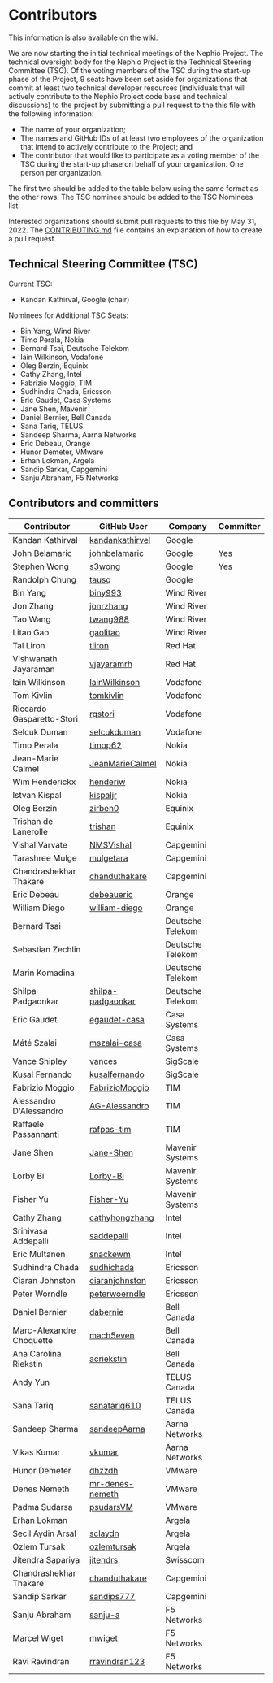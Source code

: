 
# Contributors

This information is also available on the
[wiki](https://wiki.nephio.org/pages/viewpage.action?pageId=360619).

We are now starting the initial technical meetings of the Nephio Project.  The
technical oversight body for the Nephio Project is the Technical Steering
Committee (TSC). Of the voting members of the TSC during the start-up phase of
the Project, 9 seats have been set aside for organizations that commit at least
two technical developer resources (individuals that will actively contribute
to the Nephio Project code base and technical discussions) to the project by
submitting a pull request to the this file with the following information:

* The name of your organization;
* The names and GitHub IDs of at least two employees of the organization
  that intend to actively contribute to the Project; and
* The contributor that would like to participate as a voting member of the
  TSC during the start-up phase on behalf of your organization.
  One person per organization.

The first two should be added to the table below using the same format as the
other rows. The TSC nominee should be added to the TSC Nominees list.

Interested organizations should submit pull requests to this file by May 31,
2022. The [CONTRIBUTING.md](CONTRIBUTING.md) file contains an explanation of
how to create a pull request.

## Technical Steering Committee (TSC)

Current TSC:
  - Kandan Kathirval, Google (chair)

Nominees for Additional TSC Seats:
  - Bin Yang, Wind River
  - Timo Perala, Nokia
  - Bernard Tsai, Deutsche Telekom
  - Iain Wilkinson, Vodafone
  - Oleg Berzin, Equinix
  - Cathy Zhang, Intel
  - Fabrizio Moggio, TIM
  - Sudhindra Chada, Ericsson
  - Eric Gaudet, Casa Systems
  - Jane Shen, Mavenir
  - Daniel Bernier, Bell Canada
  - Sana Tariq, TELUS
  - Sandeep Sharma, Aarna Networks
  - Eric Debeau, Orange
  - Hunor Demeter, VMware
  - Erhan Lokman, Argela
  - Sandip Sarkar, Capgemini
  - Sanju Abraham, F5 Networks

## Contributors and committers

| Contributor               | GitHub User                                           | Company          | Committer |
| ------------------------- | -------------------------------------------------     | ---------------- | --------- |
| Kandan Kathirval          | [kandankathirvel](https://github.com/kandankathirvel) | Google           |           |
| John Belamaric            | [johnbelamaric](https://github.com/johnbelamaric)     | Google           | Yes       |
| Stephen Wong              | [s3wong](https://github.com/s3wong)                   | Google           | Yes       |
| Randolph Chung            | [tausq](https://github.com/tausq)                     | Google           |           |
| Bin Yang                  | [biny993](https://github.com/biny993)                 | Wind River       |           |
| Jon Zhang                 | [jonrzhang](https://github.com/jonrzhang)             | Wind River       |           |
| Tao Wang                  | [twang988](https://github.com/twang988)               | Wind River       |           |
| Litao Gao                 | [gaolitao](https://github.com/gaolitao)               | Wind River       |           |
| Tal Liron                 | [tliron](https://github.com/tliron)                   | Red Hat          |           |
| Vishwanath Jayaraman      | [vjayaramrh](https://github.com/vjayaramrh)           | Red Hat          |           |
| Iain Wilkinson            | [IainWilkinson](https://github.com/IainWilkinson)     | Vodafone         |           |
| Tom Kivlin                | [tomkivlin](https://github.com/tomkivlin)             | Vodafone         |           |
| Riccardo Gasparetto-Stori | [rgstori](https://github.com/rgstori)                 | Vodafone         |           |
| Selcuk Duman              | [selcukduman](https://github.com/selcukduman)         | Vodafone         |           |
| Timo Perala               | [timop62](https://github.com/timop62)                 | Nokia            |           |
| Jean-Marie Calmel         | [JeanMarieCalmel](https://github.com/JeanMarieCalmel) | Nokia            |           |
| Wim Henderickx            | [henderiw](https://github.com/henderiw)               | Nokia            |           |
| Istvan Kispal             | [kispaljr](https://github.com/kispaljr)               | Nokia            |           |
| Oleg Berzin               | [zirben0](https://github.com/zirben0)                 | Equinix          |           |
| Trishan de Lanerolle      | [trishan](https://github.com/trishan)                 | Equinix          |           |
| Vishal Varvate            | [NMSVishal](https://github.com/NMSVishal)             | Capgemini        |           |
| Tarashree Mulge           | [mulgetara](https://github.com/mulgetara)             | Capgemini        |           |
| Chandrashekhar Thakare    | [chanduthakare](https://github.com/chanduthakare)     | Capgemini        |           |
| Eric Debeau               | [debeaueric](https://github.com/debeaueric)           | Orange           |           |
| William Diego             | [william-diego](https://github.com/william-diego)     | Orange           |           |
| Bernard Tsai              |                                                       | Deutsche Telekom |           |
| Sebastian Zechlin         |                                                       | Deutsche Telekom |           |
| Marin Komadina            |                                                       | Deutsche Telekom |           |
| Shilpa Padgaonkar         | [shilpa-padgaonkar](https://github.com/shilpa-padgaonkar)| Deutsche Telekom |        |
| Eric Gaudet               | [egaudet-casa](https://github.com/egaudet-casa)       | Casa Systems     |           |
| Máté Szalai               | [mszalai-casa](https://github.com/mszalai-casa)       | Casa Systems     |           |
| Vance Shipley             | [vances](https://github.com/vances)                   | SigScale         |           |
| Kusal Fernando            | [kusalfernando](https://github.com/kusalfernando)     | SigScale         |           |
| Fabrizio Moggio           | [FabrizioMoggio](https://github.com/FabrizioMoggio)   | TIM              |           |
| Alessandro D'Alessandro   | [AG-Alessandro](https://github.com/AG-Alessandro)     | TIM              |           |
| Raffaele Passannanti      | [rafpas-tim](https://github.com/rafpas-tim)           | TIM              |           |
| Jane Shen                 | [Jane-Shen](https://github.com/janeslogic)            | Mavenir Systems  |           |
| Lorby Bi                  | [Lorby-Bi](https://github.com/Lorby04)                | Mavenir Systems  |           |
| Fisher Yu                 | [Fisher-Yu](https://github.com/yuff100/)              | Mavenir Systems  |           |
| Cathy Zhang               | [cathyhongzhang](https://github.com/cathyhongzhang)   | Intel            |           |
| Srinivasa Addepalli       | [saddepalli](https://github.com/saddepalli)           | Intel            |           |
| Eric Multanen             | [snackewm](https://github.com/snackewm)               | Intel            |           |
| Sudhindra Chada           | [sudhichada](https://github.com/sudhichada)           | Ericsson         |           |
| Ciaran Johnston           | [ciaranjohnston](https://github.com/ciaranjohnston)   | Ericsson         |           |
| Peter Worndle             | [peterwoerndle](https://github.com/peterwoerndle)     | Ericsson         |           |
| Daniel Bernier            | [dabernie](https://github.com/dabernie)               | Bell Canada      |           |
| Marc-Alexandre Choquette  | [mach5even](https://github.com/mach5even)             | Bell Canada      |           |
| Ana Carolina Riekstin     | [acriekstin](https://github.com/acriekstin)           | Bell Canada      |           |
| Andy Yun                  |                                                       | TELUS Canada     |           |
| Sana Tariq                | [sanatariq610](https://github.com/sanatariq610)       | TELUS Canada     |           |
| Sandeep Sharma            | [sandeepAarna](https://github.com/sandeepAarna)       | Aarna Networks   |           |
| Vikas Kumar               | [vkumar](https://github.com/iamvikaskumar)            | Aarna Networks   |           |
| Hunor Demeter             | [dhzzdh](https://github.com/dhzzdh)                   | VMware           |           |
| Denes Nemeth              | [mr-denes-nemeth](https://github.com/mr-denes-nemeth) | VMware           |           |
| Padma Sudarsa             | [psudarsVM](https://github.com/psudarsVM)             | VMware           |           |
| Erhan Lokman              |                                                       | Argela           |           |
| Secil Aydin Arsal         | [sclaydn](https://github.com/sclaydn)                 | Argela           |           |
| Ozlem Tursak              | [ozlemtursak](https://github.com/ozlemtursak)         | Argela           |           |
| Jitendra Sapariya         | [jitendrs](https://github.com/jitendrs)               | Swisscom         |           |
| Chandrashekhar Thakare    | [chanduthakare](https://github.com/chanduthakare)     | Capgemini        |           |
| Sandip Sarkar             | [sandips777](https://github.com/sandips777)           | Capgemini        |           |
| Sanju Abraham             | [sanju-a](https://github.com/sanju-a)                 | F5 Networks      |           |
| Marcel Wiget              | [mwiget](https://github.com/mwiget)                   | F5 Networks      |           |
| Ravi Ravindran            | [rravindran123](https://github.com/rravindran123)     | F5 Networks      |           |
